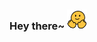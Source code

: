 ### Hey there~ <img src="https://github.com/jonathanvieri/jonathanvieri/blob/main/assets/smiling-wave.gif" height=32px alt="smiling emoji with waving hands" />

<!--
**jonathanvieri/jonathanvieri** is a ✨ _special_ ✨ repository because its `README.md` (this file) appears on your GitHub profile.

Here are some ideas to get you started:

- 🔭 I’m currently working on ...
- 🌱 I’m currently learning ...
- 👯 I’m looking to collaborate on ...
- 🤔 I’m looking for help with ...
- 💬 Ask me about ...
- 📫 How to reach me: ...
- 😄 Pronouns: ...
- ⚡ Fun fact: ...
-->

